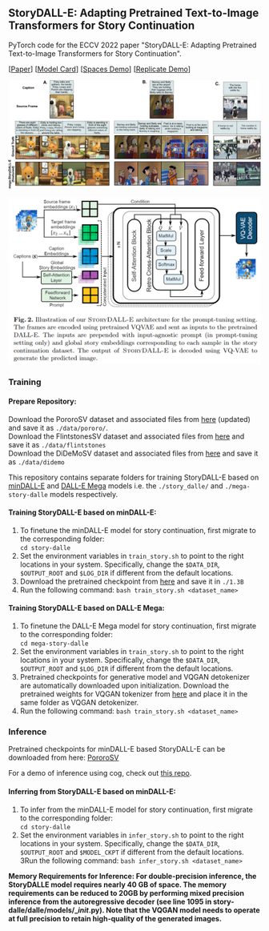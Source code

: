 ## StoryDALL-E: Adapting Pretrained Text-to-Image Transformers for Story Continuation

PyTorch code for the ECCV 2022 paper "StoryDALL-E: Adapting Pretrained Text-to-Image Transformers for Story Continuation".

\[[Paper](https://arxiv.org/abs/2209.06192)\] \[[Model Card](https://github.com/adymaharana/storydalle/blob/main/MODEL_CARD.MD)\] \[[Spaces Demo](https://huggingface.co/spaces/ECCV2022/storydalle)\] \[[Replicate Demo](https://replicate.com/adymaharana/story-dalle)\]

![image](./assets/story_dalle_predictions.png)

![image](./assets/story_dalle.png)

### Training

#### Prepare Repository:
Download the PororoSV dataset and associated files from [here](https://drive.google.com/file/d/11Io1_BufAayJ1BpdxxV2uJUvCcirbrNc/view?usp=sharing) (updated) and save it as ```./data/pororo/```.<br>
Download the FlintstonesSV dataset and associated files from [here](https://drive.google.com/file/d/1kG4esNwabJQPWqadSDaugrlF4dRaV33_/view?usp=sharing) and save it as ```./data/flintstones```<br>
Download the DiDeMoSV dataset and associated files from [here](https://drive.google.com/file/d/1zgj_bpE6Woyi-G76axF0nO-yzQaLBayc/view?usp=sharing) and save it as ```./data/didemo```<br>

This repository contains separate folders for training StoryDALL-E based on [minDALL-E](https://github.com/kakaobrain/minDALL-E) and [DALL-E Mega](https://github.com/kuprel/min-dalle) models i.e. the ```./story_dalle/``` and ```./mega-story-dalle``` models respectively.

#### Training StoryDALL-E based on minDALL-E:

1. To finetune the minDALL-E model for story continuation, first migrate to the corresponding folder:\
```cd story-dalle```<br>
2. Set the environment variables in ```train_story.sh``` to point to the right locations in your system. Specifically, change the ```$DATA_DIR```, ```$OUTPUT_ROOT``` and ```$LOG_DIR``` if different from the default locations.
3. Download the pretrained checkpoint from [here](https://github.com/kakaobrain/minDALL-E) and save it in ```./1.3B```
4. Run the following command:
```bash train_story.sh <dataset_name>```

   
#### Training StoryDALL-E based on DALL-E Mega:

1. To finetune the DALL-E Mega model for story continuation, first migrate to the corresponding folder:\
```cd mega-story-dalle```<br>
2. Set the environment variables in ```train_story.sh``` to point to the right locations in your system. Specifically, change the ```$DATA_DIR```, ```$OUTPUT_ROOT``` and ```$LOG_DIR``` if different from the default locations.
3. Pretrained checkpoints for generative model and VQGAN detokenizer are automatically downloaded upon initialization. Download the pretrained weights for VQGAN tokenizer from [here](https://heibox.uni-heidelberg.de/d/a7530b09fed84f80a887/) and place it in the same folder as VQGAN detokenizer.
4. Run the following command:
```bash train_story.sh <dataset_name>```

### Inference
Pretrained checkpoints for minDALL-E based StoryDALL-E can be downloaded from here: [PororoSV](https://drive.google.com/file/d/1lJ6zMZ6qTvFu6H35-VEdFlN13MMslivJ/view?usp=sharing)<br>

For a demo of inference using cog, check out [this repo](https://github.com/daanelson/story-dalle-cog). 

#### Inferring from StoryDALL-E based on minDALL-E:

1. To infer from the minDALL-E model for story continuation, first migrate to the corresponding folder:\
```cd story-dalle```<br>
2. Set the environment variables in ```infer_story.sh``` to point to the right locations in your system. Specifically, change the ```$DATA_DIR```, ```$OUTPUT_ROOT``` and ```$MODEL_CKPT``` if different from the default locations.
3Run the following command:
```bash infer_story.sh <dataset_name>```

**Memory Requirements for Inference<b>**:
For double-precision inference, the StoryDALLE model requires nearly 40 GB of space. The memory requirements can be reduced to 20GB by performing mixed precision inference from the autoregressive decoder (see line 1095 in story-dalle/dalle/models/__init_.py). Note that the VQGAN model needs to operate at full precision to retain high-quality of the generated images.


